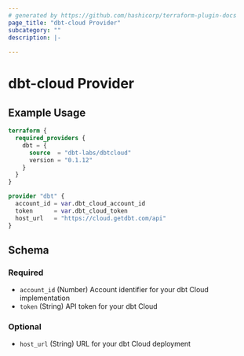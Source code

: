 ```yaml
---
# generated by https://github.com/hashicorp/terraform-plugin-docs
page_title: "dbt-cloud Provider"
subcategory: ""
description: |-
  
---
```


# dbt-cloud Provider



## Example Usage

```terraform
terraform {
  required_providers {
    dbt = {
      source  = "dbt-labs/dbtcloud"
      version = "0.1.12"
    }
  }
}

provider "dbt" {
  account_id = var.dbt_cloud_account_id
  token      = var.dbt_cloud_token
  host_url   = "https://cloud.getdbt.com/api"
}
```

<!-- schema generated by tfplugindocs -->
## Schema

### Required

- `account_id` (Number) Account identifier for your dbt Cloud implementation
- `token` (String) API token for your dbt Cloud

### Optional

- `host_url` (String) URL for your dbt Cloud deployment
